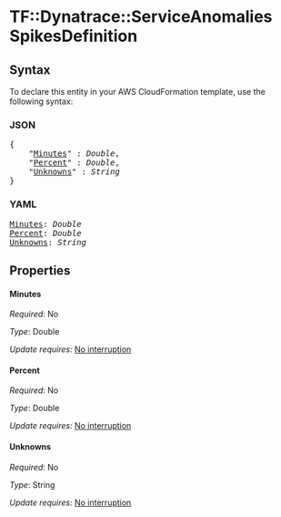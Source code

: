 # TF::Dynatrace::ServiceAnomalies SpikesDefinition

## Syntax

To declare this entity in your AWS CloudFormation template, use the following syntax:

### JSON

<pre>
{
    "<a href="#minutes" title="Minutes">Minutes</a>" : <i>Double</i>,
    "<a href="#percent" title="Percent">Percent</a>" : <i>Double</i>,
    "<a href="#unknowns" title="Unknowns">Unknowns</a>" : <i>String</i>
}
</pre>

### YAML

<pre>
<a href="#minutes" title="Minutes">Minutes</a>: <i>Double</i>
<a href="#percent" title="Percent">Percent</a>: <i>Double</i>
<a href="#unknowns" title="Unknowns">Unknowns</a>: <i>String</i>
</pre>

## Properties

#### Minutes

_Required_: No

_Type_: Double

_Update requires_: [No interruption](https://docs.aws.amazon.com/AWSCloudFormation/latest/UserGuide/using-cfn-updating-stacks-update-behaviors.html#update-no-interrupt)

#### Percent

_Required_: No

_Type_: Double

_Update requires_: [No interruption](https://docs.aws.amazon.com/AWSCloudFormation/latest/UserGuide/using-cfn-updating-stacks-update-behaviors.html#update-no-interrupt)

#### Unknowns

_Required_: No

_Type_: String

_Update requires_: [No interruption](https://docs.aws.amazon.com/AWSCloudFormation/latest/UserGuide/using-cfn-updating-stacks-update-behaviors.html#update-no-interrupt)

